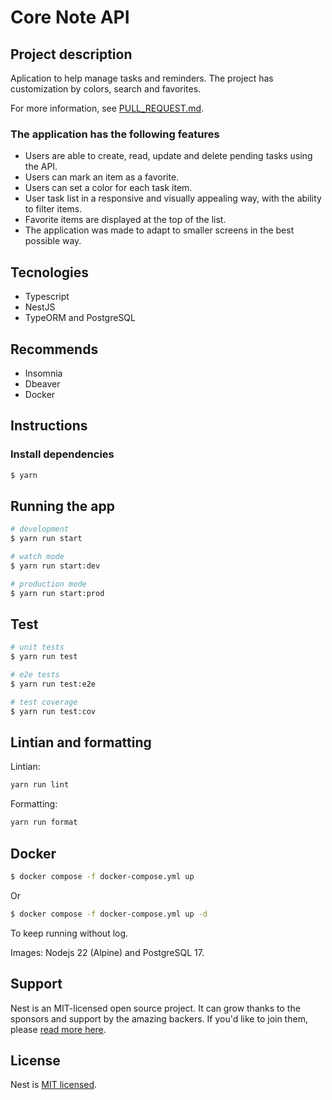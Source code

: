 # Core Note API

## Project description

Aplication to help manage tasks and reminders.
The project has customization by colors, search and favorites.

For more information, see [PULL_REQUEST.md](PULL_REQUEST.md).

### The application has the following features

- Users are able to create, read, update and delete pending tasks using the API.
- Users can mark an item as a favorite.
- Users can set a color for each task item.
- User task list in a responsive and visually appealing way, with the ability to filter items.
- Favorite items are displayed at the top of the list.
- The application was made to adapt to smaller screens in the best possible way.

## Tecnologies

- Typescript
- NestJS
- TypeORM and PostgreSQL

## Recommends

- Insomnia
- Dbeaver
- Docker

## Instructions

### Install dependencies

```bash
$ yarn
```

## Running the app

```bash
# development
$ yarn run start

# watch mode
$ yarn run start:dev

# production mode
$ yarn run start:prod
```

## Test

```bash
# unit tests
$ yarn run test

# e2e tests
$ yarn run test:e2e

# test coverage
$ yarn run test:cov
```

## Lintian and formatting

Lintian:  
```bash
yarn run lint
```

Formatting:  
```bash
yarn run format
```

## Docker

```bash
$ docker compose -f docker-compose.yml up
```

Or

```bash
$ docker compose -f docker-compose.yml up -d
```

To keep running without log.

Images: Nodejs 22 (Alpine) and PostgreSQL 17.

## Support

Nest is an MIT-licensed open source project. It can grow thanks to the sponsors and support by the amazing backers. If you'd like to join them, please [read more here](https://docs.nestjs.com/support).

## License

Nest is [MIT licensed](LICENSE.md).
